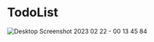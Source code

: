 # TodoList
 
![Desktop Screenshot 2023 02 22 - 00 13 45 84](https://user-images.githubusercontent.com/124585244/220480548-81861d04-967e-4702-9def-34728f6eda9e.png)

